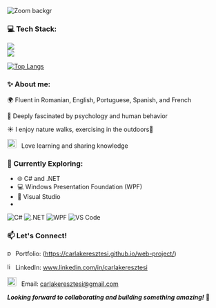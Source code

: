 

![Zoom backgr](https://github.com/user-attachments/assets/eb438f7a-e99e-46ac-aaea-79853e8bf6bb)





<h3>  💻 Tech Stack: </h3>



<p><a href="https://skillicons.dev">
   <img src="https://skillicons.dev/icons?i=git,github,bash,npm,vscode,html,css,sass" /> <br> <img src="https://skillicons.dev/icons?i=js,ts,vite,vitest,cypress,postman,java,mysql,spring" />
</p>


[![Top Langs](https://github-readme-stats.vercel.app/api/top-langs/?username=CarlaKeresztesi)](https://github.com/CarlaKeresztesi/github-readme-stats) 




<p><h3> ✨ About me:</h3>

🌍 Fluent in Romanian, English, Portuguese, Spanish, and French 

🧠 Deeply fascinated by psychology and human behavior 

☀️ I enjoy nature walks, exercising in the outdoors🌴

<img src="https://github.com/Gapur/Gapur/blob/main/assets/message.gif?raw=true" width="21" />&nbsp;&nbsp; Love learning and sharing knowledge  <br>  



<h3> 🚀 Currently Exploring:</h3>

[<img src="https://github.com/Gapur/Gapur/blob/main/assets/lightning.gif?raw=true" width="21" />&nbsp;&nbsp; Learning ]:#
 - 🌐 C# and .NET 
 - 💻 Windows Presentation Foundation (WPF)
 - 🔧 Visual Studio <br>
 - 
![C#](https://img.shields.io/badge/-C%23-239120?style=flat&logo=c-sharp&logoColor=white)
![.NET](https://img.shields.io/badge/-.NET-512BD4?style=flat&logo=dotnet&logoColor=white)
![WPF](https://img.shields.io/badge/-WPF-0078D7?style=flat&logo=windows&logoColor=white)
![VS Code](https://img.shields.io/badge/-VS%20Code-007ACC?style=flat&logo=visual-studio-code&logoColor=white)



<h3> 📫 Let's Connect!</h3>

<img src="https://github.com/user-attachments/assets/3cd29f67-80e4-4863-93ea-c80ecea7afde" width="15" height="15" alt="portfolio"> Portfolio: (https://carlakeresztesi.github.io/web-project/)

<img src="https://skillicons.dev/icons?i=linkedin&theme=light" width="15" height="15" alt="linkedin"> LinkedIn: www.linkedin.com/in/carlakeresztesi

<img src="https://github.com/Gapur/Gapur/blob/main/assets/letterbox.gif?raw=true" width="21" />&nbsp;&nbsp; Email: carlakeresztesi@gmail.com <br>  




***Looking forward to collaborating and building something amazing!*** 🚀</p>




